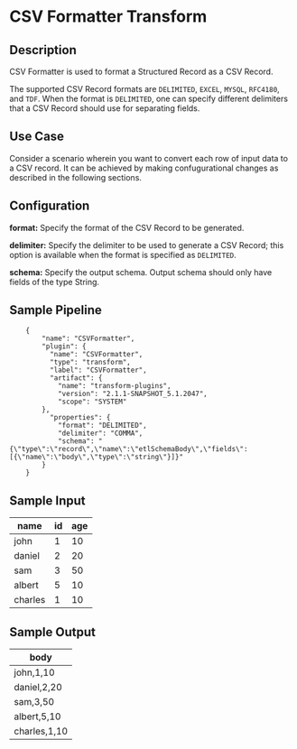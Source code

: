 # CSV Formatter Transform


Description
-----------
CSV Formatter is used to format a Structured Record as a CSV Record. 

The supported CSV Record formats are ``DELIMITED``, ``EXCEL``, ``MYSQL``, ``RFC4180``, and ``TDF``. When the format is ``DELIMITED``, one can specify different delimiters that a CSV Record should use for separating fields.

Use Case
--------
Consider a scenario wherein you want to convert each row of input data to a CSV record. It can be achieved by making confugurational changes as described in the following sections.


Configuration
-------------
**format:** Specify the format of the CSV Record to be generated.

**delimiter:** Specify the delimiter to be used to generate a CSV Record; this option is available when the format is specified as ``DELIMITED``.

**schema:** Specify the output schema. Output schema should only have fields of the type String.

## Sample Pipeline

```
    {
        "name": "CSVFormatter",
        "plugin": {
          "name": "CSVFormatter",
          "type": "transform",
          "label": "CSVFormatter",
          "artifact": {
            "name": "transform-plugins",
            "version": "2.1.1-SNAPSHOT_5.1.2047",
            "scope": "SYSTEM"
        },
          "properties": {
            "format": "DELIMITED",
            "delimiter": "COMMA",
            "schema": "{\"type\":\"record\",\"name\":\"etlSchemaBody\",\"fields\":[{\"name\":\"body\",\"type\":\"string\"}]}"
        }
    }

```

## Sample Input

|name   |id |age|
|-------|---|---|
|john   |1  |10 |
|daniel |2  |20 |
|sam    |3  |50 |
|albert |5  |10 |
|charles|1  |10 |


## Sample Output

|body   |
|-------|
|john,1,10|
|daniel,2,20|
|sam,3,50|
|albert,5,10|
|charles,1,10|
